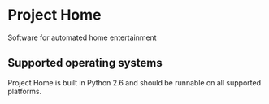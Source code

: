 # Project Home

Software for automated home entertainment

## Supported operating systems
Project Home is built in Python 2.6 and should be runnable on all supported platforms.

